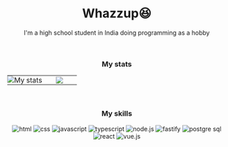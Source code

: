 <div align="center">
    <h1>Whazzup😆</h1>
    <p>I'm a high school student in India doing programming as a hobby</p> 
    <br />
    <h3>My stats</h3>   
    <table>
        <tr>
            <td align="center" style="padding:0;width:50%;">
                <img style="padding:0;" src="https://github-readme-stats.vercel.app/api?username=CharmfulProgrammer&count_private=false&show_icons=true&hide_border=true&bg_color=00000000&icon_color=4fc9bd&text_color=11c8d9&custom_title=My%20Stats" alt="My stats"/>
            </td>
            <td align="center" style="padding:0;width:50%;">
                <img style="padding:0;" src="https://github-readme-stats.vercel.app/api/top-langs/?username=CharmfulProgrammer&count_private=false&show_icons=true&hide_border=true&bg_color=00000000&icon_color=4fc9bd&text_color=11c8d9&layout=compact"/>
            </td>
        </tr>
    </table>
    <br />
    <h3>My skills</h3>
    <img src="https://img.shields.io/static/v1?label=&message=html&style=for-the-badge&logo=html5&color=fff" alt="html" />
    <img src="https://img.shields.io/static/v1?label=&message=css&style=for-the-badge&logo=css3&color=blue" alt="css" />
    <img src="https://img.shields.io/static/v1?label=&message=javascript&style=for-the-badge&logo=javascript&color=000" alt="javascript" />
    <img src="https://img.shields.io/static/v1?label=&message=typescript&style=for-the-badge&logo=typescript&color=fff" alt="typescript" />
    <img src="https://img.shields.io/static/v1?label=&message=nodejs&style=for-the-badge&logo=node.js&color=000" alt="node.js" />
    <img src="https://img.shields.io/static/v1?label=&message=fastify&style=for-the-badge&logo=fastify&color=000" alt="fastify" />
    <img src="https://img.shields.io/static/v1?label=&message=postgres&style=for-the-badge&logo=postgresql&color=d5dbed" alt="postgre sql" />
    <img src="https://img.shields.io/static/v1?label=&message=react&style=for-the-badge&logo=react&color=000" alt="react" />
    <img src="https://img.shields.io/static/v1?label=&message=vue&style=for-the-badge&logo=vue.js&color=0d5e08" alt="vue.js" />
</div>
